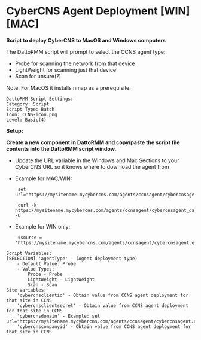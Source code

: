 # CyberCNS Agent Deployment [WIN][MAC]
**Script to deploy CyberCNS to MacOS and Windows computers**

The DattoRMM script will prompt to select the CCNS agent type:
  - Probe for scanning the network from that device
  - LightWeight for scanning just that device
  - Scan for unsure(?)
  
  Note: For MacOS it installs nmap as a prerequisite.

```
DattoRMM Script Settings:
Category: Script
Script Type: Batch
Icon: CCNS-icon.png
Level: Basic(4)
```
**Setup:**

**Create a new component in DattoRMM and copy/paste the script file contents into the DattoRMM script window.**
 - Update the URL variable in the Windows and Mac Sections to your CyberCNS URL so it knows where to download the agent from
 - Example for MAC/WIN: 
 
 		set url="https://mysitename.mycybercns.com/agents/ccnsagent/cybercnsagent.exe"
 
 		curl -k https://mysitename.mycybercns.com/agents/ccnsagent/cybercnsagent_darwin -O
			
 - Example for WIN only: 
 		
		$source = 'https://mysitename.mycybercns.com/agents/ccnsagent/cybercnsagent.exe' 
	
```
Script Variables:
[SELECTION] 'agentType' - (Agent deployment type)
	- Default Value: Probe
	- Value Types:
		Probe - Probe
		LightWeight - LightWeight
		Scan - Scan
Site Variables:
	'cybercnsclientid' - Obtain value from CCNS agent deployment for that site in CCNS
	'cybercnsclientsecret' - Obtain value from CCNS agent deployment for that site in CCNS
	'cybercnsdomain' - Example: set url="https://mysitename.mycybercns.com/agents/ccnsagent/cybercnsagent.exe"
	'cybercnscompanyid' - Obtain value from CCNS agent deployment for that site in CCNS
```
